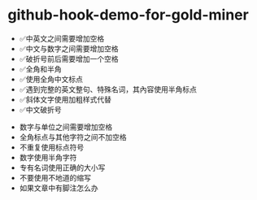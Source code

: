 # github-hook-demo-for-gold-miner


* ✅中英文之间需要增加空格
* ✅中文与数字之间需要增加空格
* ✅破折号前后需要增加一个空格
* ✅全角和半角
* ✅使用全角中文标点
* ✅遇到完整的英文整句、特殊名词，其內容使用半角标点
* ✅斜体文字使用加粗样式代替
* ✅中文破折号

- 数字与单位之间需要增加空格
- 全角标点与其他字符之间不加空格
- 不重复使用标点符号
- 数字使用半角字符
- 专有名词使用正确的大小写
- 不要使用不地道的缩写
- 如果文章中有脚注怎么办